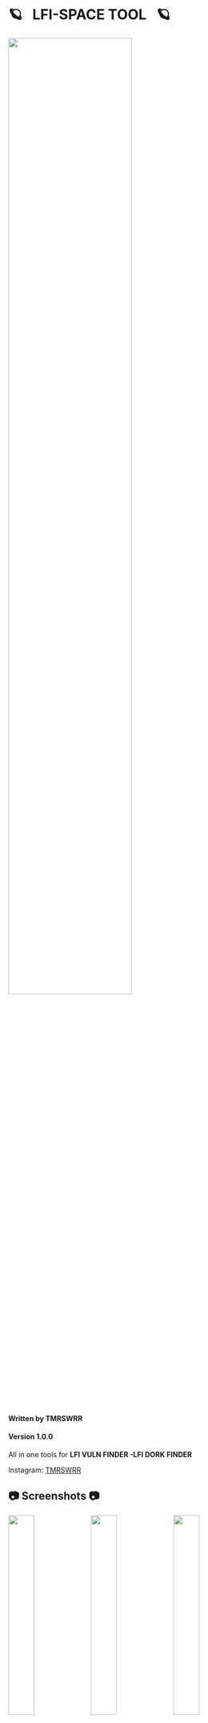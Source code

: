    # 🪐  &nbsp;  LFI-SPACE TOOL  &nbsp;  🪐

<img src="https://i.imgur.com/KuLbSJP.png" width="70%"></img>



#### Written by TMRSWRR 
#### Version 1.0.0
All in one tools for **LFI VULN FINDER -LFI DORK FINDER**

Instagram: [TMRSWRR](https://www.instagram.com/tmrswrr/)
##  :camera: Screenshots  :camera:

<img src="https://i.imgur.com/Hzr41Hm.jpg" width="32%"></img>
<img src="https://i.imgur.com/FeHo1Og.jpg" width="32%"></img>
<img src="https://i.imgur.com/CRuf1l2.png" width="32%"></img>

## 👇 💫  How to use  💫 👇

[![How to use](https://i.imgur.com/ybDgF57.png)](https://youtu.be/rpcGqwZU2As)

## 📒 Read Me 📒

LFI Space is a robust and efficient tool designed to detect Local File Inclusion (LFI) vulnerabilities in web applications. This tool simplifies the process of identifying potential security flaws by leveraging two distinct scanning methods: Google Dork Search and Targeted URL Scan. With its comprehensive approach, LFI Space assists security professionals, penetration testers, and ethical hackers in assessing the security posture of web applications.

The Google Dork Search functionality within LFI Space harnesses the power of the Google search engine to identify web pages that may be susceptible to LFI attacks. By employing carefully crafted Google dorks, the tool retrieves search results that are likely to contain vulnerable pages. These dorks are specific queries designed to target common LFI vulnerability patterns in web applications. LFI Space then analyzes the responses from these pages, meticulously examining the content to identify any signs of LFI vulnerabilities. This approach allows for a broad and automated search, rapidly surfacing potential targets for further investigation.

Additionally, LFI Space provides a Targeted URL Scan feature, enabling users to manually input a list of specific URLs for scanning. This functionality allows for a more focused approach, enabling security professionals to assess particular web applications or pages of interest. By scanning each URL individually, LFI Space thoroughly inspects the target web pages for any signs of LFI vulnerabilities. This targeted approach provides flexibility and precision in identifying potential security weaknesses.

It is important to note that LFI Space is intended for responsible and authorized use, such as security testing, vulnerability assessments, or penetration testing, with proper consent and legal permissions. It is crucial to adhere to ethical guidelines and respect the privacy and security of targeted systems.

In conclusion, LFI Space is a powerful tool that combines Google Dork Search and Targeted URL Scan functionalities to detect Local File Inclusion vulnerabilities in web applications. By automating the search for potentially vulnerable pages and providing the ability to scan specific URLs, LFI Space empowers security professionals to identify LFI vulnerabilities effectively. With its user-friendly interface and comprehensive scanning capabilities, LFI Space is an invaluable asset for enhancing the security posture of web applications.

* Google Dork Search: The tool queries Google search engine to find web pages that may be vulnerable to LFI attacks based on certain Google dorks. It then analyzes the responses of these pages to determine if any LFI vulnerabilities exist.

* Targeted URL Scan: The tool accepts a list of URLs as input and scans each URL for LFI vulnerabilities.

## 🍏 LFI Find Dork 🍏

```
inurl:/filedown.php?file=
inurl:/news.php?include=
inurl:/view/lang/index.php?page=?page=
inurl:/shared/help.php?page=
inurl:/include/footer.inc.php?_AMLconfig[cfg_serverpath]=
inurl:/squirrelcart/cart_content.php?cart_isp_root=
inurl:index2.php?to=
inurl:index.php?load=
inurl:home.php?pagina=
/surveys/survey.inc.php?path=
index.php?body=
/classes/adodbt/sql.php?classes_dir=
enc/content.php?Home_Path=
```
* This dork list in lfi2.txt file

##  :cd: Installation  :cd:
### Installation with requirements.txt

```bash
git clone https://github.com/capture0x/Lfi-Space/
cd Lfi-Space
pip3 install -r requirements.txt
```

## ⭐ Usage ⭐

```bash
python3 lfi.py
```

## Bugs and enhancements

For bug reports or enhancements, please open an [issue](https://github.com/capture0x/Lfi-Space/issues) here.


**Copyright 2023**

